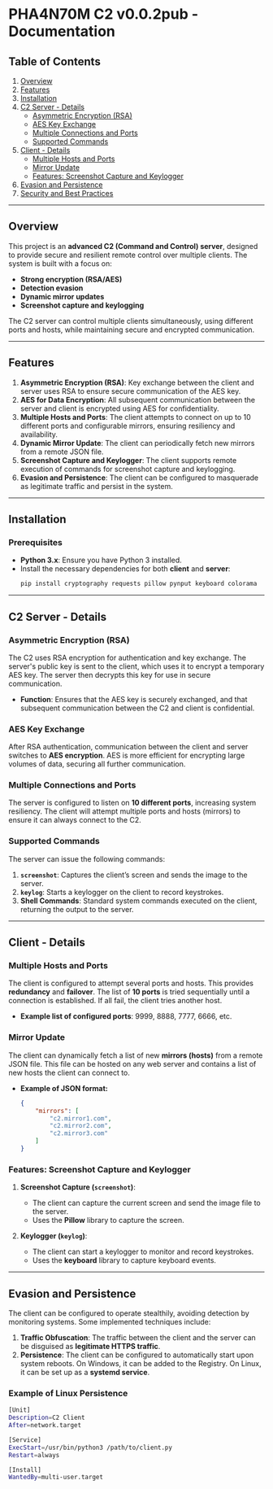 # PHA4N70M C2 v0.0.2pub - Documentation

## Table of Contents

1. [Overview](#overview)
2. [Features](#features)
3. [Installation](#installation)
4. [C2 Server - Details](#c2-server---details)
    - [Asymmetric Encryption (RSA)](#asymmetric-encryption-rsa)
    - [AES Key Exchange](#aes-key-exchange)
    - [Multiple Connections and Ports](#multiple-connections-and-ports)
    - [Supported Commands](#supported-commands)
5. [Client - Details](#client---details)
    - [Multiple Hosts and Ports](#multiple-hosts-and-ports)
    - [Mirror Update](#mirror-update)
    - [Features: Screenshot Capture and Keylogger](#features-screenshot-capture-and-keylogger)
6. [Evasion and Persistence](#evasion-and-persistence)
7. [Security and Best Practices](#security-and-best-practices)

---

## Overview

This project is an **advanced C2 (Command and Control) server**, designed to provide secure and resilient remote control over multiple clients. The system is built with a focus on:
- **Strong encryption (RSA/AES)**
- **Detection evasion**
- **Dynamic mirror updates**
- **Screenshot capture and keylogging**

The C2 server can control multiple clients simultaneously, using different ports and hosts, while maintaining secure and encrypted communication.

---

## Features

1. **Asymmetric Encryption (RSA)**: Key exchange between the client and server uses RSA to ensure secure communication of the AES key.
2. **AES for Data Encryption**: All subsequent communication between the server and client is encrypted using AES for confidentiality.
3. **Multiple Hosts and Ports**: The client attempts to connect on up to 10 different ports and configurable mirrors, ensuring resiliency and availability.
4. **Dynamic Mirror Update**: The client can periodically fetch new mirrors from a remote JSON file.
5. **Screenshot Capture and Keylogger**: The client supports remote execution of commands for screenshot capture and keylogging.
6. **Evasion and Persistence**: The client can be configured to masquerade as legitimate traffic and persist in the system.

---

## Installation

### Prerequisites

- **Python 3.x**: Ensure you have Python 3 installed.
- Install the necessary dependencies for both **client** and **server**:
    ```bash
    pip install cryptography requests pillow pynput keyboard colorama
    ```

---

## C2 Server - Details

### Asymmetric Encryption (RSA)

The C2 uses RSA encryption for authentication and key exchange. The server's public key is sent to the client, which uses it to encrypt a temporary AES key. The server then decrypts this key for use in secure communication.

- **Function**: Ensures that the AES key is securely exchanged, and that subsequent communication between the C2 and client is confidential.

### AES Key Exchange

After RSA authentication, communication between the client and server switches to **AES encryption**. AES is more efficient for encrypting large volumes of data, securing all further communication.

### Multiple Connections and Ports

The server is configured to listen on **10 different ports**, increasing system resiliency. The client will attempt multiple ports and hosts (mirrors) to ensure it can always connect to the C2.

### Supported Commands

The server can issue the following commands:

1. **`screenshot`**: Captures the client’s screen and sends the image to the server.
2. **`keylog`**: Starts a keylogger on the client to record keystrokes.
3. **Shell Commands**: Standard system commands executed on the client, returning the output to the server.

---

## Client - Details

### Multiple Hosts and Ports

The client is configured to attempt several ports and hosts. This provides **redundancy** and **failover**. The list of **10 ports** is tried sequentially until a connection is established. If all fail, the client tries another host.

- **Example list of configured ports**: 9999, 8888, 7777, 6666, etc.

### Mirror Update

The client can dynamically fetch a list of new **mirrors (hosts)** from a remote JSON file. This file can be hosted on any web server and contains a list of new hosts the client can connect to.

- **Example of JSON format:**
    ```json
    {
        "mirrors": [
            "c2.mirror1.com",
            "c2.mirror2.com",
            "c2.mirror3.com"
        ]
    }
    ```

### Features: Screenshot Capture and Keylogger

1. **Screenshot Capture (`screenshot`)**:
    - The client can capture the current screen and send the image file to the server.
    - Uses the **Pillow** library to capture the screen.
   
2. **Keylogger (`keylog`)**:
    - The client can start a keylogger to monitor and record keystrokes.
    - Uses the **keyboard** library to capture keyboard events.

---

## Evasion and Persistence

The client can be configured to operate stealthily, avoiding detection by monitoring systems. Some implemented techniques include:

1. **Traffic Obfuscation**: The traffic between the client and the server can be disguised as **legitimate HTTPS traffic**.
2. **Persistence**: The client can be configured to automatically start upon system reboots. On Windows, it can be added to the Registry. On Linux, it can be set up as a **systemd service**.

### Example of Linux Persistence
```bash
[Unit]
Description=C2 Client
After=network.target

[Service]
ExecStart=/usr/bin/python3 /path/to/client.py
Restart=always

[Install]
WantedBy=multi-user.target
